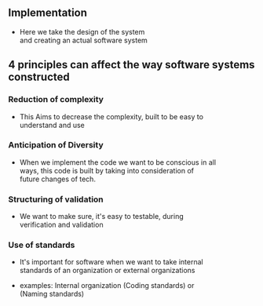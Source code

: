 ## Implementation

- Here we take the design of the system </br>
  and creating an actual software system </br>
  

## 4 principles can affect the way software systems constructed

### Reduction of complexity

- This Aims to decrease the complexity, built to be easy to </br> understand and use
	
### Anticipation of Diversity

- When we implement the code we want to be conscious in 	 all</br>
  ways, this code is built by taking into consideration of</br>
  future changes of tech.

### Structuring of validation

- We want to make sure, it's easy to testable, during</br>
  verification and validation

### Use of standards

- It's important for software when we want to take internal</br> standards of an organization or external organizations

- examples: Internal organization (Coding standards) or</br> (Naming standards)

